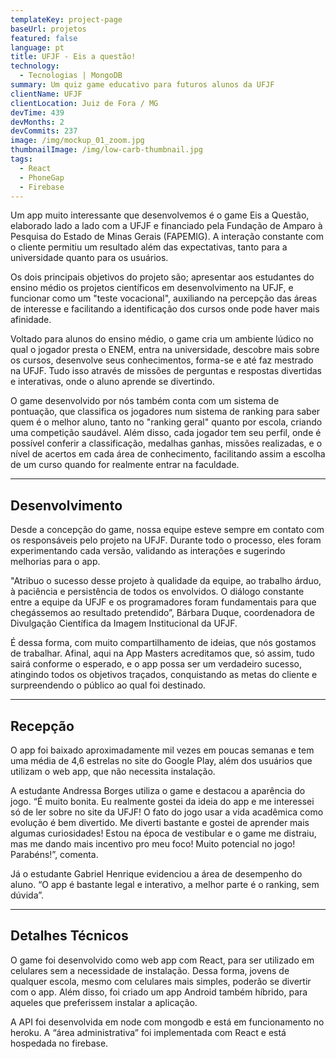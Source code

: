```yaml
---
templateKey: project-page
baseUrl: projetos
featured: false
language: pt
title: UFJF - Eis a questão!
technology:
  - Tecnologias | MongoDB
summary: Um quiz game educativo para futuros alunos da UFJF
clientName: UFJF
clientLocation: Juiz de Fora / MG
devTime: 439
devMonths: 2
devCommits: 237
image: /img/mockup_01_zoom.jpg
thumbnailImage: /img/low-carb-thumbnail.jpg
tags:
  - React
  - PhoneGap
  - Firebase
---
```

Um app muito interessante que desenvolvemos é o game Eis a Questão, elaborado lado a lado com a UFJF e financiado pela Fundação de Amparo à Pesquisa do Estado de Minas Gerais (FAPEMIG). A interação constante com o cliente permitiu um resultado além das expectativas, tanto para a universidade quanto para os usuários.

Os dois principais objetivos do projeto são; apresentar aos estudantes do ensino médio os projetos científicos em desenvolvimento na UFJF, e funcionar como um "teste vocacional", auxiliando na percepção das áreas de interesse e facilitando a identificação dos cursos onde pode haver mais afinidade.

Voltado para alunos do ensino médio, o game cria um ambiente lúdico no qual o jogador presta o ENEM, entra na universidade, descobre mais sobre os cursos, desenvolve seus conhecimentos, forma-se e até faz mestrado na UFJF. Tudo isso através de missões de perguntas e respostas divertidas e interativas, onde o aluno aprende se divertindo.

O game desenvolvido por nós também conta com um sistema de pontuação, que classifica os jogadores num sistema de ranking para saber quem é o melhor aluno, tanto no "ranking geral" quanto por escola, criando uma competição saudável. Além disso, cada jogador tem seu perfil, onde é possível conferir a classificação, medalhas ganhas, missões realizadas, e o nível de acertos em cada área de conhecimento, facilitando assim a escolha de um curso quando for realmente entrar na faculdade.

- - - 

## Desenvolvimento

Desde a concepção do game, nossa equipe esteve sempre em contato com os responsáveis pelo projeto na UFJF. Durante todo o processo, eles foram experimentando cada versão, validando as interações e sugerindo melhorias para o app.

"Atribuo o sucesso desse projeto à qualidade da equipe, ao trabalho árduo, à paciência e persistência de todos os envolvidos. O diálogo constante entre a equipe da UFJF e os programadores foram fundamentais para que chegássemos ao resultado pretendido”, Bárbara Duque, coordenadora de Divulgação Científica da Imagem Institucional da UFJF.

É dessa forma, com muito compartilhamento de ideias, que nós gostamos de trabalhar. Afinal, aqui na App Masters acreditamos que, só assim, tudo sairá conforme o esperado, e o app possa ser um verdadeiro sucesso, atingindo todos os objetivos traçados, conquistando as metas do cliente e surpreendendo o público ao qual foi destinado.

- - -

## Recepção

O app foi baixado aproximadamente mil vezes em poucas semanas e tem uma média de 4,6 estrelas no site do Google Play, além dos usuários que utilizam o web app, que não necessita instalação.

A estudante Andressa Borges utiliza o game e destacou a aparência do jogo. “É muito bonita. Eu realmente gostei da ideia do app e me interessei só de ler sobre no site da UFJF! O fato do jogo usar a vida acadêmica como evolução é bem divertido. Me diverti bastante e gostei de aprender mais algumas curiosidades! Estou na época de vestibular e o game me distraiu, mas me dando mais incentivo pro meu foco! Muito potencial no jogo! Parabéns!”, comenta.

Já o estudante Gabriel Henrique evidenciou a área de desempenho do aluno. “O app é bastante legal e interativo, a melhor parte é o ranking, sem dúvida”.

- - - 

## Detalhes Técnicos

O game foi desenvolvido como web app com React, para ser utilizado em celulares sem a necessidade de instalação. Dessa forma, jovens de qualquer escola, mesmo com celulares mais simples, poderão se divertir com o app. Além disso, foi criado um app Android também híbrido, para aqueles que preferissem instalar a aplicação.

A API foi desenvolvida em node com mongodb e está em funcionamento no heroku. A “área administrativa” foi implementada com React e está hospedada no firebase.
